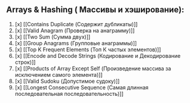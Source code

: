 ## Arrays & Hashing ( Массивы и хэширование):
1. [x] [[Contains Duplicate (Содержит дубликаты)]]
2. [x] [[Valid Anagram (Проверка на анаграмму)]]
3. [x] [[Two Sum (Сумма двух)]]
4. [x] [[Group Anagrams (Групповые анаграммы)]]
5. [x] [[Top K Frequent Elements (Топ К частых элементов)]]
6. [x] [[Encode and Decode Strings (Кодирование и Декодирование строк)]]
7. [x] [[Products of Array Except Self (Произведение массива за исключением самого элемента)]]
8. [x] [[Valid Sudoku (Допустимое судоку)]]
9. [x] [[Longest Consecutive Sequence (Самая длинная последовательная последовательность)]]